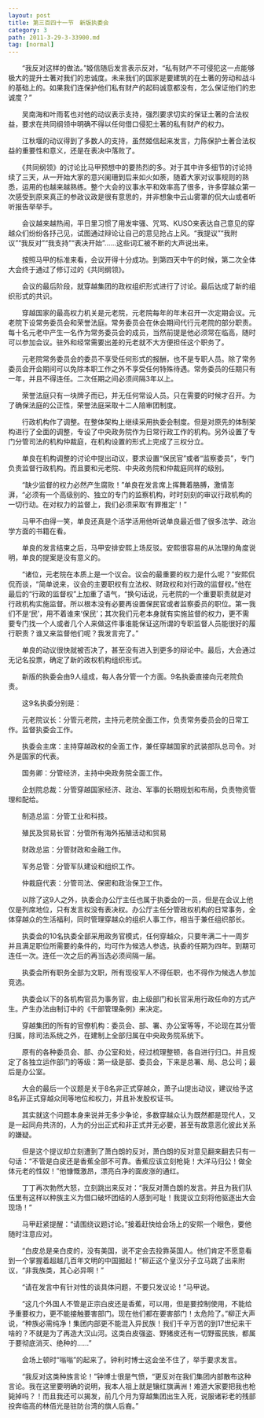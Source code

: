 ```yaml
---
layout: post
title: 第三百四十一节　新版执委会
category: 3
path: 2011-3-29-3-33900.md
tag: [normal]
---
```


　　“我反对这样的做法。”姬信随后发言表示反对，“私有财产不可侵犯这一点能够极大的提升土著对我们的忠诚度。未来我们的国家是要建筑的在土著的劳动和战斗的基础上的。如果我们连保护他们私有财产的起码诚意都没有，怎么保证他们的忠诚度？”

　　吴南海和叶雨茗也对他的动议表示支持，强烈要求切实的保证土著的合法权益，要求在共同纲领中明确不得以任何借口侵犯土著的私有财产的权力。

　　江秋堰的动议得到了多数人的支持，虽然姬信起来发言，力陈保护土著合法权益的重要性和意义，还是在表决中落败了。

　　《共同纲领》的讨论比马甲预想中的要热烈的多。对于其中许多细节的讨论持续了三天，从一开始大家的意兴阑珊到后来如火如荼，随着大家对议事规则的熟悉，运用的也越来越熟练。整个大会的议事水平和效率高了很多，许多穿越众第一次感受到原来真正的参政议政是很有意思的，并非想象中云山雾罩的侃大山或者听听报告举举手。

　　会议越来越热闹，平日里习惯了用发牢骚、咒骂、KUSO来表达自己意见的穿越众们纷纷各抒己见，试图通过辩论让自己的意见抢占上风。“我提议”“我附议”“我反对”“我支持”“表决开始”……这些词汇被不断的大声说出来。

　　按照马甲的标准来看，会议开得十分成功。到第四天中午的时候，第二次全体大会终于通过了修订过的《共同纲领》。

　　会议的最后阶段，就穿越集团的政权组织形式进行了讨论。最后达成了新的组织形式的共识。

　　穿越国家的最高权力机关是元老院，元老院每年的年末召开一次定期会议。元老院下设常务委员会和荣誉法庭。常务委员会在休会期间代行元老院的部分职责。每十名元老中产生一名作为常务委员会的成员，当然前提是他必须常在临高，随时可以参加会议。驻外和经常需要出差的元老就不大方便担任这个职务了。

　　元老院常务委员会的委员不享受任何形式的报酬，也不是专职人员。除了常务委员会开会期间可以免除本职工作之外不享受任何特殊待遇。常务委员的任期只有一年，并且不得连任。二次任期之间必须间隔3年以上。

　　荣誉法庭只有一块牌子而已，并无任何常设人员。只在需要的时候才召开。为了确保法庭的公正性，荣誉法庭采取十二人陪审团制度。

　　行政机构作了调整。在整体架构上继续采用执委会制度。但是对原先的体制架构进行了全面的调整，专设了中央政务院作为日常行政工作的机构。另外设置了专门分管司法的机构仲裁庭，在机构设置的形式上完成了三权分立。

　　单良在机构调整的讨论中提出动议，要求设置“保民官”或者“监察委员”，专门负责监督行政机构。而且要和元老院、中央政务院和仲裁庭同样的级别。

　　“缺少监督的权力必然产生腐败！”单良在发言席上挥舞着胳膊，激情澎湃，“必须有一个高级别的、独立的专门的监察机构，时时刻刻的审议行政机构的一切行动。在对权力的监督上，我们必须采取‘有罪推定’！”

　　马甲不由得一笑，单良还真是个活学活用他听说单良最近借了很多法学、政治学方面的书籍在看。

　　单良的发言结束之后，马甲安排安熙上场反驳。安熙很容易的从法理的角度说明，单良的提案是没有意义的。

　　“诸位，元老院在本质上是一个议会。议会的最重要的权力是什么呢？”安熙侃侃而谈，“简单说来，议会的主要职权有立法权、财政权和对行政的监督权。”他在最后的“行政的监督权”上加重了语气，“换句话说，元老院的一个重要职责就是对行政机构实施监督。所以根本没有必要再设置保民官或者监察委员的职位。第一我们不是‘民’，用不着谁来‘保民’；其次我们元老本身就有实施监督的权力，更不需要专门找一个人或者几个人来做这件事谁能保证这所谓的专职监督人员能很好的履行职责？谁又来监督他们呢？我发言完了。”

　　单良的动议很快就被否决了，甚至没有进入到更多的辩论中。最后，大会通过无记名投票，确定了新的政权机构组织形式。

　　新版的执委会由9人组成，每人各分管一个方面。9名执委直接向元老院负责。

　　这9名执委分别是：

　　元老院议长：分管元老院，主持元老院全面工作，负责常务委员会的日常工作。监督执委会工作。

　　执委会主席：主持穿越政权的全面工作，兼任穿越国家的武装部队总司令。对外是国家的代表。

　　国务卿：分管经济，主持中央政务院全面工作。

　　企划院总裁：分管穿越国家经济、政治、军事的长期规划和布局，负责物资管理和配给。

　　制造总监：分管工业和科技。

　　殖民及贸易长官：分管所有海外拓殖活动和贸易

　　财政总监：分管财政和金融工作。

　　军务总管：分管军队建设和组织工作。

　　仲裁庭代表：分管司法、保密和政治保卫工作。

　　以除了这9人之外，执委会办公厅主任也属于执委会的一员，但是在会议上他仅是列席地位，只有发言权没有表决权。办公厅主任分管政权机构的日常事务，全体穿越众的生活福利，同时管理穿越众的组织人事工作，相当于兼任组织部长。

　　执委会的10名执委全部采用政务官模式，任何穿越众，只要年满二十一周岁并且满足职位所需要的条件的，均可作为候选人参选，执委的任期为四年。到期可连任一次。连任一次之后的再当选必须间隔一届。

　　执委会所有职务全部为文职，所有现役军人不得任职，也不得作为候选人参加竞选。

　　执委会以下的各机构官员为事务官，由上级部门和长官采用行政任命的方式产生。产生办法由制订中的《干部管理条例》来决定。

　　穿越集团的所有的官僚机构：委员会、部、署、办公室等等，不论现在其分管归属，除司法系统之外，在建制上全部归属在中央政务院系统下。

　　原有的各种委员会、部、办公室和处，经过梳理整顿，各自进行归口。并且规定了各独立运作部门的等级：第一级是部、委员会，下来是总署、局、总公司；最后是办公室。

　　大会的最后一个议题是关于8名非正式穿越众，萧子山提出动议，建议给予这8名非正式穿越众同等地位和权力，并且补发股权证书。

　　其实就这个问题本身来说并无多少争论，多数穿越众认为既然都是现代人，又是一起同舟共济的，人为的分出正式和非正式并无必要，甚至有故意恶化彼此关系的嫌疑。

　　但是这个提议却立刻遭到了萧白朗的反对，萧白朗的反对意见翻来翻去只有一句话：“不管是白皮还是香蕉全部不可靠。香蕉应该立刻枪毙！大洋马归公！做全体元老的性奴！”他慷慨激昂，漂亮白净的面皮涨的通红。

　　丁丁再次勃然大怒，立刻跳出来反对：“我反对萧白朗的发言。并且为我们队伍里有这样以种族主义为借口破坏团结的人感到可耻！我提议立刻将他驱逐出大会现场！”

　　马甲赶紧提醒：“请围绕议题讨论。”接着赶快给会场上的安熙一个眼色，要他随时注意应对。

　　“白皮总是亲白皮的，没有美国，说不定会去投靠英国人。他们肯定不愿意看到一个掌握着超越几百年文明的中国掘起！”柳正这个皇汉分子立马跳了出来附议，“非我族类，其心必异啊！”

　　“请在发言中有针对性的谈具体问题，不要只发议论！”马甲说。

　　“这几个外国人不管是正宗白皮还是香蕉，可以用，但是要控制使用，不能给予重要权力，更不能接触要害部门。现在他们都在要害部门！太危险了。”柳正大声说，“种族必需纯净！集团内部更不能混入异民族！我们千辛万苦的到17世纪来干啥的？不就是为了再造大汉山河。这类白皮强盗、野猪皮还有一切野蛮民族，都属于要彻底消灭、绝种的……”

　　会场上顿时“嗡嗡”的起来了。钟利时博士这会坐不住了，举手要求发言。

　　“我反对这类种族言论！”钟博士很是气愤，“更反对在我们集团内部散布这种言论。我在这里要明确的说明，我本人祖上就是镶红旗满洲！难道大家要把我也枪毙掉吗？！而且我还可以揭发，前几个月为穿越集团出生入死，说服诸彩老的残部投奔临高的林佰光是驻防台湾的旗人后裔。”